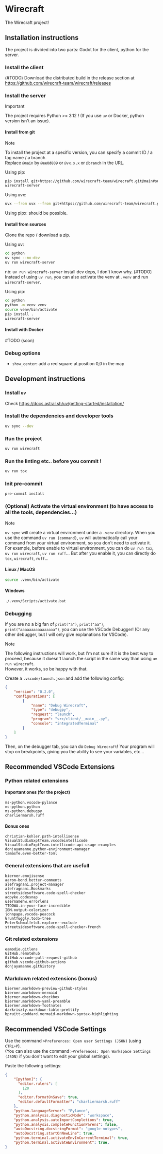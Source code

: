 # Wirecraft

The Wirecraft project!

## Installation instructions

The project is divided into two parts: Godot for the client, python for the server.

### Install the client

(#TODO) Download the distributed build in the release section at https://github.com/wirecraft-team/wirecraft/releases

### Install the server

> [!IMPORTANT]
> The project requires Python >= 3.12 ! (If you use `uv` or Docker, python version isn't an issue).

#### Install from git

> [!NOTE]
> To install the project at a specific version, you can specify a commit ID / a tag name / a branch.  
> Replace `@main` by `@ee0d809` or `@vx.x.x` or `@branch` in the URL.

Using pip:
```bash
pip install git+https://github.com/wirecraft-team/wirecraft.git@main#subdirectory=python -U
wirecraft-server
```

Using uvx:
```bash
uvx --from uvx --from git+https://github.com/wirecraft-team/wirecraft.git@main#subdirectory=python wirecraft-server
```

Using pipx: should be possible.

#### Install from sources

Clone the repo / download a zip.

Using uv:
```bash
cd python
uv sync --no-dev
uv run wirecraft-server
```
nb: `uv run wirecraft-server` install dev deps, I don't know why. (#TODO)  
Instead of using `uv run`, you can also activate the venv at `.venv` and run `wirecraft-server`.

Using pip:
```bash
cd python
python -m venv venv
source venv/bin/activate
pip install .
wirecraft-server
```

#### Install with Docker

#TODO (soon)

### Debug options

- `show_center`: add a red square at position 0,0 in the map

## Development instructions

### Install `uv`

Check https://docs.astral.sh/uv/getting-started/installation/

### Install the dependencies and developer tools

```bash
uv sync --dev
```

### Run the project

```bash
uv run wirecraft
```

### Run the linting etc.. **before you commit** !

```bash
uv run tox
```

### Init pre-commit

```bash
pre-commit install
```

### (Optional) Activate the virtual environment (to have access to all the tools, dependencies...)

> [!NOTE]
> `uv sync` will create a virtual environment under a `.venv` directory.
> When you use the command `uv run {command}`, `uv` will automatically call your command from your virtual environment, so you don't need to activate it.
> For example, before enable to virtual environment, you can do `uv run tox`, `uv run wirecraft`, `uv run ruff`...
> But after you enable it, you can directly do `tox`, `wirecraft`, `ruff`...

#### Linux / MacOS
```bash
source .venv/bin/activate
```

#### Windows
```bash
./.venv/Scripts/activate.bat
```

### Debugging

If you are no a big fan of `print("a")`, `print("aa")`, `print("aaaaaaaaaaaaaaaa")`, you can use the VSCode Debugger! (Or any other debugger, but I will only give explanations for VSCode).

> [!NOTE]
> The following instructions will work, but I'm not sure if it is the best way to proceed, because it doesn't launch the script in the same way than using `uv run wirecraft`.  
> However, it works, so be happy with that.

Create a `.vscode/launch.json` and add the following config:
```json
{
    "version": "0.2.0",
    "configurations": [
        {
            "name": "Debug Wirecraft",
            "type": "debugpy",
            "request": "launch",
            "program": "src/client/__main__.py",
            "console": "integratedTerminal"
        }
    ]
}
```

Then, on the debugger tab, you can do `Debug Wirecraft`! Your program will stop on breakpoints, giving you the ability to see your variables, etc...


## Recommended VSCode Extensions

### Python related extensions

#### Important ones (for the project)
```
ms-python.vscode-pylance
ms-python.python
ms-python.debugpy
charliermarsh.ruff
```

#### Bonus ones
```
christian-kohler.path-intellisense
VisualStudioExptTeam.vscodeintellicode
VisualStudioExptTeam.intellicode-api-usage-examples
donjayamanne.python-environment-manager
tamasfe.even-better-toml
```

### General extensions that are usefull
```
bierner.emojisense
aaron-bond.better-comments
alefragnani.project-manager
alefragnani.Bookmarks
streetsidesoftware.code-spell-checker
adpyke.codesnap
usernamehw.errorlens
TTOOWA.in-your-face-incredible
IBM.output-colorizer
johnpapa.vscode-peacock
Gruntfuggly.todo-tree
PeterSchmalfeldt.explorer-exclude
streetsidesoftware.code-spell-checker-french
```

### Git related extensions
```
eamodio.gitlens
GitHub.remotehub
GitHub.vscode-pull-request-github
github.vscode-github-actions
donjayamanne.githistory
```

### Markdown related extensions (bonus)
```
bierner.markdown-preview-github-styles
bierner.markdown-mermaid
bierner.markdown-checkbox
bierner.markdown-yaml-preamble
bierner.markdown-footnotes
darkriszty.markdown-table-prettify
bpruitt-goddard.mermaid-markdown-syntax-highlighting
```

## Recommended VSCode Settings

Use the command `>Preferences: Open user Settings (JSON)` (using `CTRL+P`).  
(You can also use the command `>Preferences: Open Workspace Settings (JSON)` if you don't want to edit your global settings).

Paste the following settings:
```json
{
    "[python]": {
      "editor.rulers": [
        120
      ],
      "editor.formatOnSave": true,
      "editor.defaultFormatter": "charliermarsh.ruff"
    },
    "python.languageServer": "Pylance",
    "python.analysis.diagnosticMode": "workspace",
    "python.analysis.autoImportCompletions": true,
    "python.analysis.completeFunctionParens": false,
    "autoDocstring.docstringFormat": "google-notypes",
    "autoDocstring.startOnNewLine": true,
    "python.terminal.activateEnvInCurrentTerminal": true,
    "python.terminal.activateEnvironment": true,
}
```
